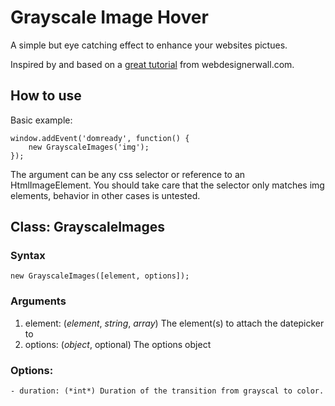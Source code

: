 Grayscale Image Hover
=====================

A simple but eye catching effect to enhance your websites pictues.

Inspired by and based on a [great tutorial](http://webdesignerwall.com/tutorials/html5-grayscale-image-hover) from webdesignerwall.com.

How to use
----------

Basic example:

	window.addEvent('domready', function() {
		new GrayscaleImages('img');
	});

The argument can be any css selector or reference to an HtmlImageElement. You should take care that the selector only matches img elements, behavior in other cases is untested.


Class: GrayscaleImages
----------------------

### Syntax

	new GrayscaleImages([element, options]);

### Arguments

1. element: (*element*, *string*, *array*) The element(s) to attach the datepicker to
2. options: (*object*, optional) The options object

### Options:

	- duration: (*int*) Duration of the transition from grayscal to color.
